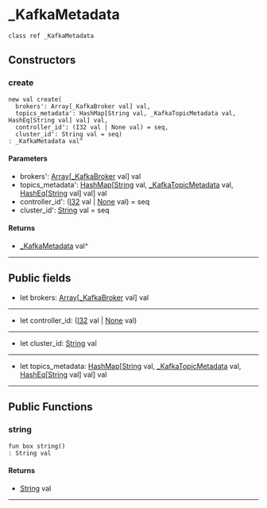# _KafkaMetadata

```pony
class ref _KafkaMetadata
```

## Constructors

### create

```pony
new val create(
  brokers': Array[_KafkaBroker val] val,
  topics_metadata': HashMap[String val, _KafkaTopicMetadata val, HashEq[String val] val] val,
  controller_id': (I32 val | None val) = seq,
  cluster_id': String val = seq)
: _KafkaMetadata val^
```
#### Parameters

*   brokers': [Array](builtin-Array)\[[_KafkaBroker](pony-kafka-_KafkaBroker) val\] val
*   topics_metadata': [HashMap](collections-HashMap)\[[String](builtin-String) val, [_KafkaTopicMetadata](pony-kafka-_KafkaTopicMetadata) val, [HashEq](collections-HashEq)\[[String](builtin-String) val\] val\] val
*   controller_id': ([I32](builtin-I32) val | [None](builtin-None) val) = seq
*   cluster_id': [String](builtin-String) val = seq

#### Returns

* [_KafkaMetadata](pony-kafka-_KafkaMetadata) val^

---

## Public fields

* let brokers: [Array](builtin-Array)\[[_KafkaBroker](pony-kafka-_KafkaBroker) val\] val

---

* let controller_id: ([I32](builtin-I32) val | [None](builtin-None) val)

---

* let cluster_id: [String](builtin-String) val

---

* let topics_metadata: [HashMap](collections-HashMap)\[[String](builtin-String) val, [_KafkaTopicMetadata](pony-kafka-_KafkaTopicMetadata) val, [HashEq](collections-HashEq)\[[String](builtin-String) val\] val\] val

---

## Public Functions

### string

```pony
fun box string()
: String val
```

#### Returns

* [String](builtin-String) val

---

